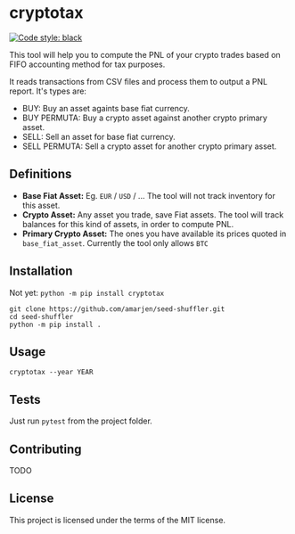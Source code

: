 # cryptotax
[![Code style: black](https://img.shields.io/badge/code%20style-black-000000.svg)](https://github.com/psf/black)

This tool will help you to compute the PNL of your crypto trades based on FIFO accounting method for tax purposes.

It reads transactions from CSV files and process them to output a PNL report. It's types are:
- BUY: Buy an asset againts base fiat currency.
- BUY PERMUTA: Buy a crypto asset against another crypto primary asset.
- SELL: Sell an asset for base fiat currency.
- SELL PERMUTA: Sell a crypto asset for another crypto primary asset.

## Definitions
- **Base Fiat Asset:** Eg. `EUR` / `USD` / ... The tool will not track inventory for this asset.
- **Crypto Asset:** Any asset you trade, save Fiat assets. The tool will track balances for this kind of assets, in order to compute PNL.
- **Primary Crypto Asset:** The ones you have available its prices quoted in `base_fiat_asset`. Currently the tool only allows `BTC`

## Installation
Not yet: `python -m pip install cryptotax`

```
git clone https://github.com/amarjen/seed-shuffler.git
cd seed-shuffler
python -m pip install .
```

## Usage
`cryptotax --year YEAR`

## Tests
Just run `pytest` from the project folder.

## Contributing
TODO

## License
This project is licensed under the terms of the MIT license.
